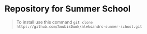 # Repository for Summer School
> To install use this command `git clone https://github.com/AnubisDunk/aleksandrs-summer-school.git`